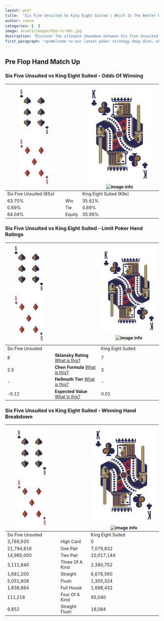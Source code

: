 ```yaml
---
layout: post
title:  "Six Five Unsuited Vs King Eight Suited | Which Is The Better Hand In Poker? A Complete Guide"
author: reece
categories: [  ]
image: assets/images/65o-vs-k8s.jpg
description: "Discover the ultimate showdown between Six Five Unsuited and King Eight Suited in poker! Uncover the odds, strategies, and scenarios where one hand triumphs over the other. Get ready to up your poker game with this thrilling analysis."
first_paragraph: "<p>Welcome to our latest poker strategy deep dive, where we're pitting two distinct hands against each other in a high-stakes showdown: Six Five Unsuited vs King Eight Suited.</p><p>In the dynamic world of poker, every decision counts, and knowing which hand holds the upper hand is key to your success at the table.</p><p>In this article, we'll dissect these two hands, explore the scenarios where one dominates the other, and equip you with the knowledge to make strategic choices that can tip the odds in your favor.</p><p>Get ready to unravel the intriguing dynamics of these poker hands and elevate your game to new heights.</p>"
---
```




[comment]: # (sp0)

## Pre Flop Hand Match Up

<div class="table hand-ratings" markdown="1"> 



### Six Five Unsuited vs King Eight Suited - Odds Of Winning


    
| ![image info](assets/images/hand1/6.png) ![image info](assets/images/hand1/5o.png) |  | ![image info](assets/images/hand2/K.png) ![image info](assets/images/hand2/8s.png) |
| -------- | -------- | -------- |
| Six Five Unsuited (65o) |  | King Eight Suited (K8s) |
| 63.70% | Win | 35.61% |
| 0.69% | Tie | 0.69% |
| 64.04% | Equity | 35.96% |




[comment]: # (sp1)



### Six Five Unsuited vs King Eight Suited - Limit Poker Hand Ratings


    
| ![image info](assets/images/hand1/6.png) ![image info](assets/images/hand1/5o.png) |  | ![image info](assets/images/hand2/K.png) ![image info](assets/images/hand2/8s.png) |
| -------- | -------- | -------- |
| Six Five Unsuited |  | King Eight Suited |
| 8 | **Sklansky Rating** [What is this?](/sklansky-rating-explained) | 7 |
| 2.5 | **Chen Formula** [What is this?](/chen-formula-explained) | 3 |
| - | **Hellmuth Tier** [What is this?](/Hellmuth-tier-explained) | - |
| -0.12 | **Expected Value** [What is this?](/expected-value-explained) | 0.01 |




[comment]: # (sp2)



### Six Five Unsuited vs King Eight Suited - Winning Hand Breakdown


    
| ![image info](assets/images/hand1/6.png) ![image info](assets/images/hand1/5o.png) |  | ![image info](assets/images/hand2/K.png) ![image info](assets/images/hand2/8s.png) |
| -------- | -------- | -------- |
| Six Five Unsuited |  | King Eight Suited |
| 3,769,920 | High Card | 0 |
| 21,794,616 | One Pair | 7,079,832 |
| 14,985,000 | Two Pair | 10,017,144 |
| 3,111,840 | Three Of A Kind | 2,380,752 |
| 1,681,200 | Straight | 6,676,560 |
| 5,051,808 | Flush | 1,305,324 |
| 1,836,864 | Full House | 1,698,432 |
| 111,216 | Four Of A Kind | 95,040 |
| 9,852 | Straight Flush | 18,084 |




[comment]: # (sp3)



</div>

[comment]: # (sp4)



[comment]: # (sp5)

